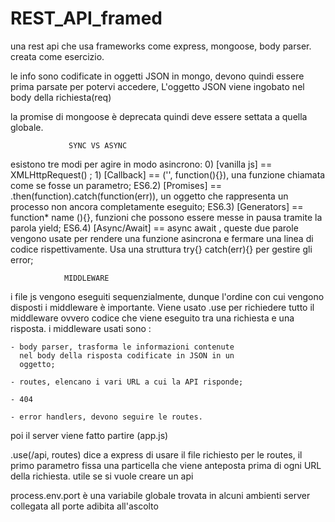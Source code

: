 # REST_API_framed
una rest api che usa frameworks come express, mongoose, body parser. creata come esercizio.


 le info sono codificate in oggetti JSON in mongo,
 devono quindi essere prima parsate per potervi accedere,
 L'oggetto JSON viene ingobato nel body della 
 richiesta(req)


 la promise di mongoose è deprecata quindi deve 
 essere settata a quella globale. 
 

                 SYNC VS ASYNC
esistono tre modi per agire in modo asincrono:
    0) [vanilla js] == XMLHttpRequest() ;
    1) [Callback] == ('', function(){}), una funzione 
                    chiamata come se fosse un parametro;
ES6.2) [Promises] == .then(function).catch(function(err)), 
                     un oggetto che rappresenta un processo
                     non ancora completamente eseguito;
ES6.3) [Generators] == function* name (){}, funzioni che 
                        possono essere messe in pausa tramite
                        la parola yield; 
ES6.4) [Async/Await] == async await , queste due parole                           vengono usate per rendere una                             funzione asincrona e fermare una                          linea di codice rispettivamente.
                        Usa una struttura 
                        try{} catch(err){} per gestire gli error;


                MIDDLEWARE
i file js vengono eseguiti sequenzialmente, dunque 
l'ordine con cui vengono disposti i middleware è 
importante. Viene usato .use per richiedere tutto il 
middleware ovvero codice che viene eseguito tra una
richiesta e una risposta. i middleware usati sono :

    - body parser, trasforma le informazioni contenute
      nel body della risposta codificate in JSON in un
      oggetto;

    - routes, elencano i vari URL a cui la API risponde;

    - 404

    - error handlers, devono seguire le routes.

 poi il server viene fatto partire (app.js)


.use(/api, routes) dice a express di usare il file richiesto per le routes, il primo parametro fissa una particella che viene anteposta prima di ogni URL della richiesta. utile se si vuole creare un api

process.env.port è una variabile globale trovata in alcuni ambienti server collegata all porte adibita all'ascolto

